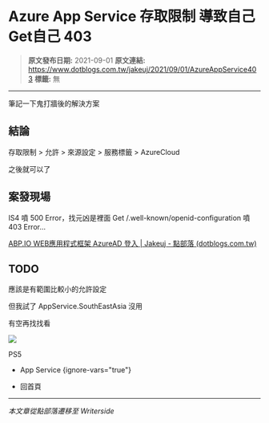# Azure App Service 存取限制 導致自己Get自己 403

> **原文發布日期:** 2021-09-01
> **原文連結:** https://www.dotblogs.com.tw/jakeuj/2021/09/01/AzureAppService403
> **標籤:** 無

---

筆記一下鬼打牆後的解決方案

## 結論

存取限制 > 允許 > 來源設定 > 服務標籤 > AzureCloud

之後就可以了

## 案發現場

IS4 噴 500 Error，找元凶是裡面 Get /.well-known/openid-configuration 噴 403 Error…

[ABP.IO WEB應用程式框架 AzureAD 登入 | Jakeuj - 點部落 (dotblogs.com.tw)](https://www.dotblogs.com.tw/jakeuj/2021/08/23/AbpAzureAdLogin)

## TODO

應該是有範圍比較小的允許設定

但我試了 AppService.SouthEastAsia 沒用

有空再找找看

![](https://card.psnprofiles.com/1/jakeuj.png)

PS5

* App Service
{ignore-vars="true"}

* 回首頁

---

*本文章從點部落遷移至 Writerside*
